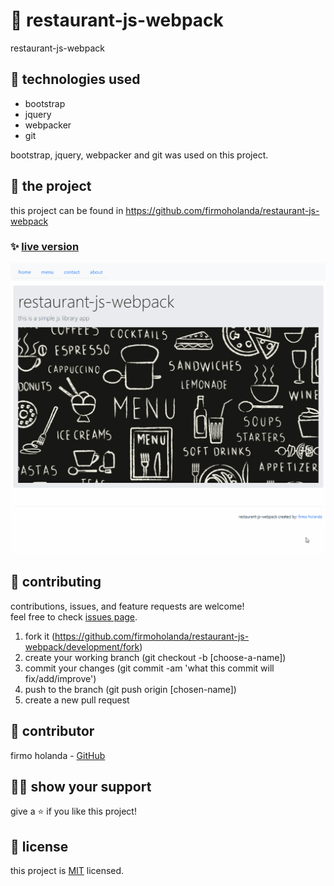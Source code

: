 # 📃 restaurant-js-webpack

restaurant-js-webpack



## 📡 technologies used

- bootstrap
- jquery
- webpacker
- git

bootstrap, jquery, webpacker and git was used on this project.



## 🚀 the project

this project can be found in https://github.com/firmoholanda/restaurant-js-webpack


### ✨ [live version](https://raw.githack.com/firmoholanda/restaurant-js-webpack/release/dist/index.html#)

<a href="https://firmoholanda.github.io/" target="_blank">
    <img alt="app image" src="https://github.com/firmoholanda/restaurant-js-webpack/blob/release/dist/public/animation.gif"/>
</a>



## 🤝 contributing

contributions, issues, and feature requests are welcome!<br/>feel free to check [issues page](hhttps://github.com/firmoholanda/restaurant-js-webpack/development/issues).

1. fork it (https://github.com/firmoholanda/restaurant-js-webpack/development/fork)
2. create your working branch (git checkout -b [choose-a-name])
3. commit your changes (git commit -am 'what this commit will fix/add/improve')
4. push to the branch (git push origin [chosen-name])
5. create a new pull request



## 🤖 contributor


firmo holanda - [GitHub](https://github.com/firmoholanda)



## 🙋‍♂ show your support

give a ⭐️ if you like this project!



## 📝 license

this project is [MIT](https://github.com/firmoholanda/restaurant-js-webpack/development/license.txt) licensed.
